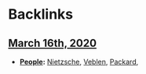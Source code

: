 
# Backlinks
## [March 16th, 2020](<March 16th, 2020.md>)
- **[People](<People.md>):** [Nietzsche](<Nietzsche.md>), [Veblen](<Veblen.md>), [Packard](<Packard.md>),

